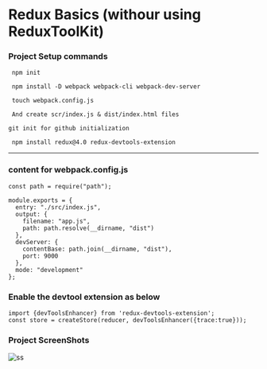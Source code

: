 # Redux Basics (withour using ReduxToolKit)

### Project Setup commands 
```
 npm init 
```
```
 npm install -D webpack webpack-cli webpack-dev-server
```
```
 touch webpack.config.js 
```
```
 And create scr/index.js & dist/index.html files
```
```
git init for github initialization 
```
```
 npm install redux@4.0 redux-devtools-extension
```
<hr/> 

### content for webpack.config.js

```
const path = require("path");

module.exports = {
  entry: "./src/index.js",
  output: {
    filename: "app.js",
    path: path.resolve(__dirname, "dist")
  },
  devServer: {
    contentBase: path.join(__dirname, "dist"),
    port: 9000
  },
  mode: "development"
};
````

### Enable the devtool extension as below
```
import {devToolsEnhancer} from 'redux-devtools-extension';
const store = createStore(reducer, devToolsEnhancer({trace:true}));
```

### Project ScreenShots 
![ss](https://raw.githubusercontent.com/u4saif/Redux-Basics/master/screenShot/1.png)

